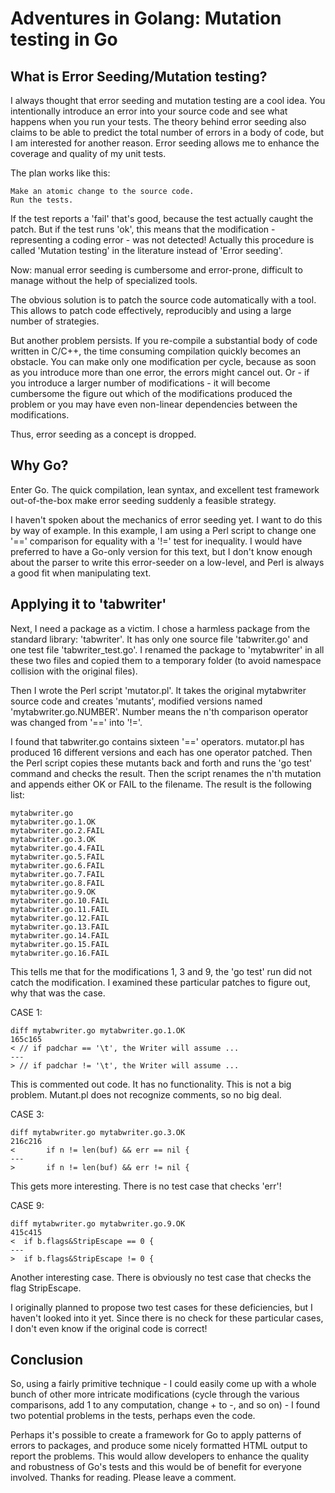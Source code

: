 
Adventures in Golang: Mutation testing in Go
============================================

What is Error Seeding/Mutation testing?
---------------------------------------

I always thought that error seeding and mutation testing are a cool idea. You intentionally introduce an error into your source code and see what happens when you run your tests. The theory behind error seeding also claims to be able to predict the total number of errors in a body of code, but I am interested for another reason. Error seeding allows me to enhance the coverage and quality of my unit tests.

The plan works like this:

	Make an atomic change to the source code.
	Run the tests.

If the test reports a 'fail' that's good, because the test actually caught the patch. But if the test runs 'ok', this means that the modification - representing a coding error - was not detected! Actually this procedure is called 'Mutation testing' in the literature instead of 'Error seeding'.

Now: manual error seeding is cumbersome and error-prone,  difficult to manage without the help of specialized tools. 

The obvious solution is to patch the source code automatically with a tool. This allows to patch code effectively, reproducibly and using a large number of strategies.

But another problem persists. If you re-compile a substantial body of code written in C/C++, the time consuming compilation quickly becomes an obstacle. You can make only one modification per cycle, because as soon as you introduce more than one error, the errors might cancel out. Or - if you introduce a larger number of modifications - it will become cumbersome the figure out which of the modifications produced the problem or you may have even non-linear dependencies between the modifications.

Thus, error seeding as a concept is dropped.


Why Go?
-------

Enter Go. The quick compilation, lean syntax, and excellent test framework out-of-the-box make error seeding suddenly a feasible strategy.

I haven't spoken about the mechanics of error seeding yet. I want to do this by way of example. In this example, I am using a Perl script to change one '==' comparison for equality with a '!=' test for inequality. I would have preferred to have a Go-only version for this text, but I don't know enough about the parser to write this error-seeder on a low-level, and Perl is always a good fit when manipulating text.


Applying it to 'tabwriter'
--------------------------


Next, I need a package as a victim. I chose a harmless package from the standard library: 'tabwriter'. It has only one source file 'tabwriter.go' and one test file 'tabwriter_test.go'. I renamed the package to 'mytabwriter' in all these two files and copied them to a temporary folder (to avoid namespace collision with the original files).

Then I wrote the Perl script 'mutator.pl'. It takes the original mytabwriter source code and creates 'mutants',  modified versions named 'mytabwriter.go.NUMBER'. Number means the n'th comparison operator was changed from '==' into '!='.

I found that tabwriter.go contains sixteen '==' operators. mutator.pl has produced 16 different versions and each has one operator patched. Then the Perl script copies these mutants back and forth and runs the 'go test' command and checks the result. Then the script renames the n'th mutation and appends either OK or FAIL to the filename. The result is the following list:

	mytabwriter.go
	mytabwriter.go.1.OK
	mytabwriter.go.2.FAIL
	mytabwriter.go.3.OK
	mytabwriter.go.4.FAIL
	mytabwriter.go.5.FAIL
	mytabwriter.go.6.FAIL
	mytabwriter.go.7.FAIL
	mytabwriter.go.8.FAIL
	mytabwriter.go.9.OK
	mytabwriter.go.10.FAIL
	mytabwriter.go.11.FAIL
	mytabwriter.go.12.FAIL
	mytabwriter.go.13.FAIL
	mytabwriter.go.14.FAIL
	mytabwriter.go.15.FAIL
	mytabwriter.go.16.FAIL

This tells me that for the modifications 1, 3 and 9, the 'go test' run did not catch the modification. I examined these particular patches to figure out, why that was the case.

CASE 1:

	diff mytabwriter.go mytabwriter.go.1.OK
	165c165
	< // if padchar == '\t', the Writer will assume ...
	---
	> // if padchar != '\t', the Writer will assume ...

This is commented out code. It has no functionality. This is not a big problem. Mutant.pl does not recognize comments, so no big deal.

CASE 3:

	diff mytabwriter.go mytabwriter.go.3.OK
	216c216
	<       if n != len(buf) && err == nil {
	---
	>       if n != len(buf) && err != nil {

This gets more interesting. There is no test case that checks 'err'!

CASE 9:

	diff mytabwriter.go mytabwriter.go.9.OK
	415c415
	<  if b.flags&StripEscape == 0 {
	---
	>  if b.flags&StripEscape != 0 { 

Another interesting case. There is obviously no test case that checks the flag StripEscape.

I originally planned to propose two test cases for these deficiencies, but I haven't looked into it yet. Since there is no check for these particular cases, I don't even know if the original code is correct!


Conclusion
-----------


So, using a fairly primitive technique - I could easily come up with a whole bunch of other more intricate modifications (cycle through the various comparisons, add 1 to any computation, change + to -, and so on) - I found two potential problems in the tests, perhaps even the code.

Perhaps it's possible to create a framework for Go to apply patterns of errors to packages, and produce some nicely formatted HTML output to report the problems. This would allow developers to enhance the quality and robustness of Go's tests and this would be of benefit for everyone involved. Thanks for reading. Please leave a comment.
